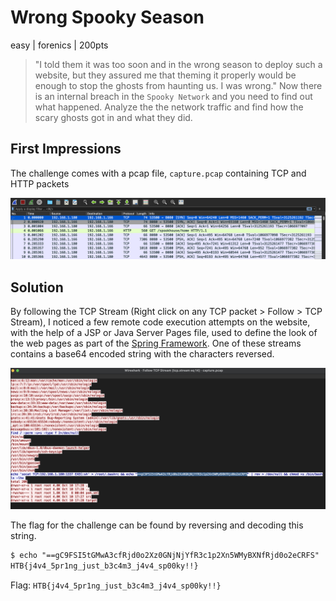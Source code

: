 # Wrong Spooky Season
easy | forenics | 200pts

>"I told them it was too soon and in the wrong season to deploy such a website, but they assured me that theming it properly would be enough to stop the ghosts from haunting us. I was wrong." Now there is an internal breach in the `Spooky Network` and you need to find out what happened. Analyze the the network traffic and find how the scary ghosts got in and what they did.

## First Impressions

The challenge comes with a pcap file, `capture.pcap` containing TCP and HTTP packets

![](images/fws-wireshark.png)

## Solution

By following the TCP Stream (Right click on any TCP packet > Follow > TCP Stream), I noticed a few remote code execution attempts on the website, with the help of a JSP or Java Server Pages file, used to define the look of the web pages as part of the [Spring Framework](https://stackoverflow.com/questions/52659476/what-is-the-difference-between-jsp-and-spring). One of these streams contains a base64 encoded string with the characters reversed.

![](images/fws-stream.png)

The flag for the challenge can be found by reversing and decoding this string.

```txt
$ echo "==gC9FSI5tGMwA3cfRjd0o2Xz0GNjNjYfR3c1p2Xn5WMyBXNfRjd0o2eCRFS" | rev | base64 -d
HTB{j4v4_5pr1ng_just_b3c4m3_j4v4_sp00ky!!}
```

Flag: `HTB{j4v4_5pr1ng_just_b3c4m3_j4v4_sp00ky!!}`